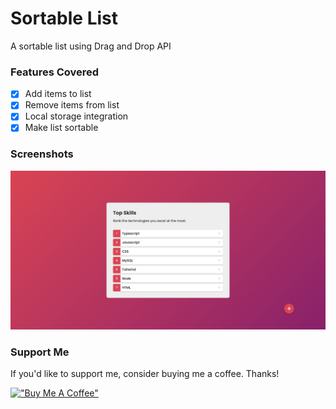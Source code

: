 # Sortable List

A sortable list using Drag and Drop API

### Features Covered

- [x] Add items to list
- [x] Remove items from list
- [x] Local storage integration
- [x] Make list sortable

### Screenshots

![Sortable List](https://raw.githubusercontent.com/refinedguides/sortable-list/main/screenshot.png)

### Support Me

If you'd like to support me, consider buying me a coffee. Thanks!

[!["Buy Me A Coffee"](https://www.buymeacoffee.com/assets/img/custom_images/orange_img.png)](https://www.buymeacoffee.com/refinedguides)
